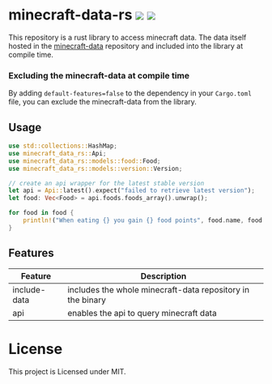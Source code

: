 # minecraft-data-rs [![](https://img.shields.io/crates/v/minecraft-data-rs)](https://crates.io/crates/minecraft-data-rs) [![](https://img.shields.io/docsrs/minecraft-data-rs)](https://docs.rs/minecraft-data-rs)

This repository is a rust library to access minecraft data.
The data itself hosted in the [minecraft-data](https://github.com/PrismarineJS/minecraft-data) repository
and included into the library at compile time.


### Excluding the minecraft-data at compile time
By adding `default-features=false` to the dependency in your `Cargo.toml` file, you can exclude the minecraft-data from the library.


## Usage

```rust
use std::collections::HashMap;
use minecraft_data_rs::Api;
use minecraft_data_rs::models::food::Food;
use minecraft_data_rs::models::version::Version;

// create an api wrapper for the latest stable version
let api = Api::latest().expect("failed to retrieve latest version");
let food: Vec<Food> = api.foods.foods_array().unwrap();

for food in food {
    println!("When eating {} you gain {} food points", food.name, food.food_points);
}
```

## Features

| Feature      | Description                                                |
| -------------|------------------------------------------------------------|
| include-data | includes the whole minecraft-data repository in the binary |
| api          | enables the api to query minecraft data                    |

# License

This project is Licensed under MIT.